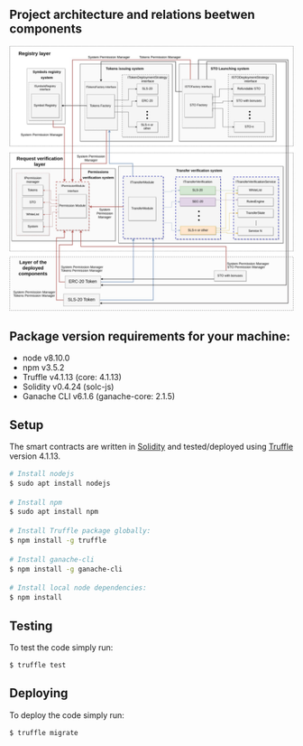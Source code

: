 ## Project architecture and relations beetwen components
<img src="docs/images/architecture-and-relations.jpg" width="895">

## Package version requirements for your machine:

- node v8.10.0
- npm v3.5.2
- Truffle v4.1.13 (core: 4.1.13)
- Solidity v0.4.24 (solc-js)
- Ganache CLI v6.1.6 (ganache-core: 2.1.5)

## Setup

The smart contracts are written in [Solidity](https://github.com/ethereum/solidity) and tested/deployed using [Truffle](https://github.com/trufflesuite/truffle) version 4.1.13.

```bash
# Install nodejs
$ sudo apt install nodejs

# Install npm
$ sudo apt install npm

# Install Truffle package globally:
$ npm install -g truffle

# Install ganache-cli
$ npm install -g ganache-cli

# Install local node dependencies:
$ npm install
```

## Testing

To test the code simply run:

```bash
$ truffle test
```

## Deploying

To deploy the code simply run:

```bash
$ truffle migrate
```